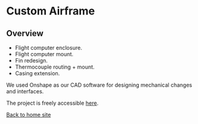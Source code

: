 # Custom Airframe

## Overview

- Flight computer enclosure.
- Flight computer mount.
- Fin redesign.
- Thermocouple routing + mount.
- Casing extension.

We used Onshape as our CAD software for designing mechanical
changes and interfaces.

The project is freely accessible
[here](https://cad.onshape.com/documents/872890136eee2b11197cc0fd/w/8573091cfe1338d2f6237b9b/e/59a7733f2eb251f1016d2c2b?renderMode=0&uiState=665d42d2a99fcb28b60e089f).

[Back to home site](https://shaunlowis.github.io/rocketeering/)
